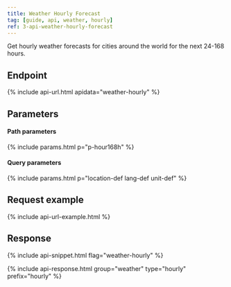 ```yaml
---
title: Weather Hourly Forecast
tag: [guide, api, weather, hourly]
ref: 3-api-weather-hourly-forecast
---
```


Get hourly weather forecasts for cities around the world for the next 24-168 hours.

## Endpoint

{% include api-url.html apidata="weather-hourly" %}
  
## Parameters

#### Path parameters

{% include params.html p="p-hour168h" %}

#### Query parameters

{% include params.html p="location-def lang-def unit-def" %}

## Request example

{% include api-url-example.html %}

## Response

{% include api-snippet.html flag="weather-hourly" %}

{% include api-response.html group="weather" type="hourly" prefix="hourly" %}
